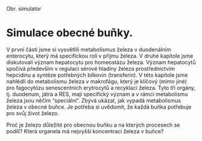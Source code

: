 <div class="w3-row">
<div class="w3-half w3-center">

Obr. simulator

</div>
<div class="w3-half w3-justify w3-padding">

# Simulace obecné buňky. 

V první části jsme si vysvětlili metabolismus železa v duodenálním enterocytu, který má specifickou roli v příjmu železa. V druhé kapitole jsme diskutovali význam hepatocytu pro homeostázu železa. Význam hepatocytů spočívá především v regulaci sérové hladiny železa prostřednictvím hepcidinu a syntéze potřebných bílkovin (transferin). V této kapitole jsme nahlédli do metabolismu železa v makrofágu, který je klíčový (mimo jiné) pro fagocytózu senescentních erytrocytů a recyklaci železa. Tyto tři orgány, tj. duodenum, játra a RES, mají specifický význam a v rámci metabolismu železa jsou něčím “speciální”. Zbývá ukázat, jak vypadá metabolismus železa v obecné buňce. Je potřeba si uvědomit, že každá buňka potřebuje pro svůj život železo.

Proč je železo důležité pro obecnou buňku a na kterých procesech se podílí?
Která organela má nejvyšší koncentraci železa v buňce?



</div>
</div>
